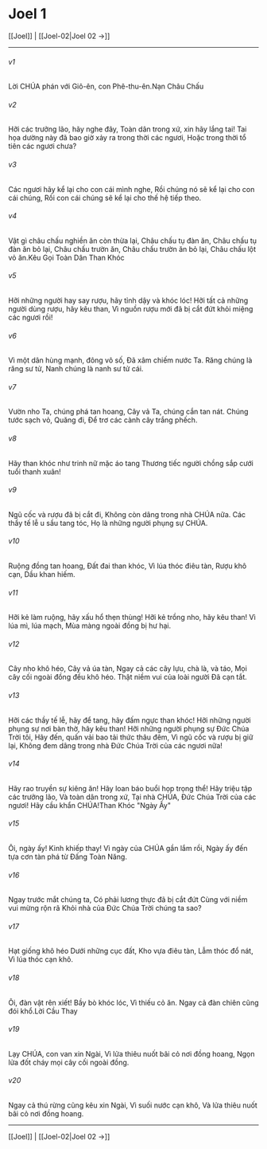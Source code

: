 # Joel 1

[[Joel]] | [[Joel-02|Joel 02 →]]
***



###### v1 
Lời CHÚA phán với Giô-ên, con Phê-thu-ên.Nạn Châu Chấu 

###### v2 
Hỡi các trưởng lão, hãy nghe đây, Toàn dân trong xứ, xin hãy lắng tai! Tai họa dường này đã bao giờ xảy ra trong thời các ngươi, Hoặc trong thời tổ tiên các ngươi chưa? 

###### v3 
Các ngươi hãy kể lại cho con cái mình nghe, Rồi chúng nó sẽ kể lại cho con cái chúng, Rồi con cái chúng sẽ kể lại cho thế hệ tiếp theo. 

###### v4 
Vật gì châu chấu nghiền ăn còn thừa lại, Châu chấu tụ đàn ăn, Châu chấu tụ đàn ăn bỏ lại, Châu chấu trườn ăn, Châu chấu trườn ăn bỏ lại, Châu chấu lột vỏ ăn.Kêu Gọi Toàn Dân Than Khóc 

###### v5 
Hỡi những người hay say rượu, hãy tỉnh dậy và khóc lóc! Hỡi tất cả những người dùng rượu, hãy kêu than, Vì nguồn rượu mới đã bị cắt đứt khỏi miệng các ngươi rồi! 

###### v6 
Vì một dân hùng mạnh, đông vô số, Đã xâm chiếm nước Ta. Răng chúng là răng sư tử, Nanh chúng là nanh sư tử cái. 

###### v7 
Vườn nho Ta, chúng phá tan hoang, Cây vả Ta, chúng cắn tan nát. Chúng tước sạch vỏ, Quăng đi, Để trơ các cành cây trắng phếch. 

###### v8 
Hãy than khóc như trinh nữ mặc áo tang Thương tiếc người chồng sắp cưới tuổi thanh xuân! 

###### v9 
Ngũ cốc và rượu đã bị cắt đi, Không còn dâng trong nhà CHÚA nữa. Các thầy tế lễ u sầu tang tóc, Họ là những người phụng sự CHÚA. 

###### v10 
Ruộng đồng tan hoang, Đất đai than khóc, Vì lúa thóc điêu tàn, Rượu khô cạn, Dầu khan hiếm. 

###### v11 
Hỡi kẻ làm ruộng, hãy xấu hổ thẹn thùng! Hỡi kẻ trồng nho, hãy kêu than! Vì lúa mì, lúa mạch, Mùa màng ngoài đồng bị hư hại. 

###### v12 
Cây nho khô héo, Cây vả úa tàn, Ngay cả các cây lựu, chà là, và táo, Mọi cây cối ngoài đồng đều khô héo. Thật niềm vui của loài người Đã cạn tắt. 

###### v13 
Hỡi các thầy tế lễ, hãy để tang, hãy đấm ngực than khóc! Hỡi những người phụng sự nơi bàn thờ, hãy kêu than! Hỡi những người phụng sự Đức Chúa Trời tôi, Hãy đến, quấn vải bao tải thức thâu đêm, Vì ngũ cốc và rượu bị giữ lại, Không đem dâng trong nhà Đức Chúa Trời của các ngươi nữa! 

###### v14 
Hãy rao truyền sự kiêng ăn! Hãy loan báo buổi họp trọng thể! Hãy triệu tập các trưởng lão, Và toàn dân trong xứ, Tại nhà CHÚA, Đức Chúa Trời của các ngươi! Hãy cầu khẩn CHÚA!Than Khóc "Ngày Ấy" 

###### v15 
Ôi, ngày ấy! Kinh khiếp thay! Vì ngày của CHÚA gần lắm rồi, Ngày ấy đến tựa cơn tàn phá từ Đấng Toàn Năng. 

###### v16 
Ngay trước mắt chúng ta, Có phải lương thực đã bị cắt đứt Cùng với niềm vui mừng rộn rã Khỏi nhà của Đức Chúa Trời chúng ta sao? 

###### v17 
Hạt giống khô héo Dưới những cục đất, Kho vựa điêu tàn, Lẫm thóc đổ nát, Vì lúa thóc cạn khô. 

###### v18 
Ôi, đàn vật rên xiết! Bầy bò khóc lóc, Vì thiếu cỏ ăn. Ngay cả đàn chiên cũng đói khổ.Lời Cầu Thay 

###### v19 
Lạy CHÚA, con van xin Ngài, Vì lửa thiêu nuốt bãi cỏ nơi đồng hoang, Ngọn lửa đốt cháy mọi cây cối ngoài đồng. 

###### v20 
Ngay cả thú rừng cũng kêu xin Ngài, Vì suối nước cạn khô, Và lửa thiêu nuốt bãi cỏ nơi đồng hoang.

***
[[Joel]] | [[Joel-02|Joel 02 →]]
